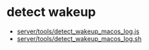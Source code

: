 
# detect wakeup

- [server/tools/detect_wakeup_macos_log.js](server/tools/detect_wakeup_macos_log.js)
- [server/tools/detect_wakeup_macos_log.sh](server/tools/detect_wakeup_macos_log.sh)